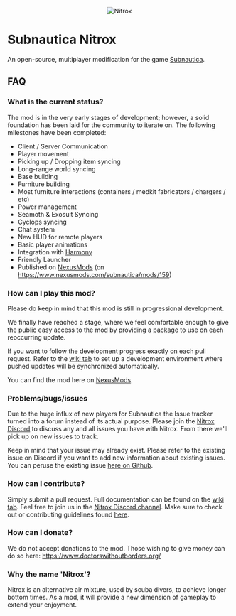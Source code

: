 <p align="center">
    <img src="https://s3.amazonaws.com/nitroxmod/Logo.png" alt="Nitrox" />
</p>

# Subnautica Nitrox
An open-source, multiplayer modification for the game <a href="https://unknownworlds.com/subnautica/">Subnautica</a>.

## FAQ

### What is the current status?
The mod is in the very early stages of development; however, a solid foundation has been laid for the community to iterate on.
The following milestones have been completed:

* Client / Server Communication
* Player movement
* Picking up / Dropping item syncing
* Long-range world syncing
* Base building
* Furniture building
* Most furniture interactions (containers / medkit fabricators / chargers / etc)
* Power management
* Seamoth & Exosuit Syncing
* Cyclops syncing
* Chat system
* New HUD for remote players
* Basic player animations
* Integration with <a href="https://github.com/pardeike/Harmony">Harmony</a>
* Friendly Launcher
* Published on <a href="https://www.nexusmods.com/">NexusMods</a> (on <a href="https://www.nexusmods.com/subnautica/mods/159">https://www.nexusmods.com/subnautica/mods/159</a>)

### How can I play this mod?
Please do keep in mind that this mod is still in progressional development. 

We finally have reached a stage, where we feel comfortable enough to give the public easy access to the mod by providing a package to use on each reoccurring update.

If you want to follow the development progress exactly on each pull request. Refer to the <a href="https://github.com/Sunrunner37/Nitrox/wiki">wiki tab</a> to set up a development environment where pushed updates will be synchronized automatically.

You can find the mod here on <a href="https://www.nexusmods.com/subnautica/mods/159">NexusMods</a>.

### Problems/bugs/issues
Due to the huge influx of new players for Subnautica the Issue tracker turned into a forum instead of its actual purpose. Please join the <a href="https://discord.gg/E8B4X9s">Nitrox Discord</a> to discuss any and all issues you have with Nitrox. From there we'll pick up on new issues to track.

Keep in mind that your issue may already exist. Please refer to the existing issue on Discord if you want to add new information about existing issues. You can peruse the existing issue <a href="https://github.com/SubnauticaNitrox/Nitrox/issues">here on Github</a>.

### How can I contribute?
Simply submit a pull request. Full documentation can be found on the <a href="https://github.com/Sunrunner37/Nitrox/wiki">wiki tab</a>.  Feel free to join us in the <a href="https://discord.gg/sF8ynqc">Nitrox Discord channel</a>.  Make sure to check out or contributing guidelines found <a href="https://github.com/SubnauticaNitrox/Nitrox/blob/master/CONTRIBUTING.md">here</a>.

### How can I donate?
We do not accept donations to the mod.  Those wishing to give money can do so here: https://www.doctorswithoutborders.org/

### Why the name 'Nitrox'?
Nitrox is an alternative air mixture, used by scuba divers, to achieve longer bottom times. As a mod, it will provide a new dimension of gameplay to extend your enjoyment.
